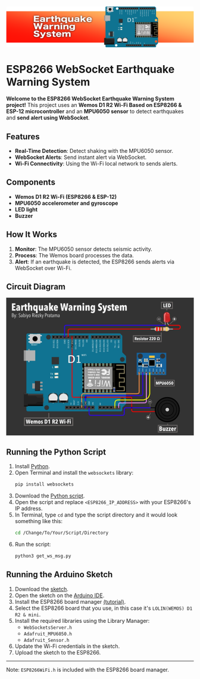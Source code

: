 ![Circuit Diagram](https://github.com/sabiyorp/ESP8266-WebSocket-Earthquake-Alert/blob/main/img/Title.png)

# ESP8266 WebSocket Earthquake Warning System

**Welcome to the ESP8266 WebSocket Earthquake Warning System project!** This project uses an **Wemos D1 R2 Wi-Fi Based on ESP8266 & ESP-12 microcontroller** and an **MPU6050 sensor** to detect earthquakes and **send alert using WebSocket**.

## Features

- **Real-Time Detection**: Detect shaking with the MPU6050 sensor.
- **WebSocket Alerts**: Send instant alert via WebSocket.
- **Wi-Fi Connectivity**: Using the Wi-Fi local network to sends alerts.

## Components

- **Wemos D1 R2 Wi-Fi (ESP8266 & ESP-12)**
- **MPU6050 accelerometer and gyroscope**
- **LED light**
- **Buzzer**

## How It Works

1. **Monitor**: The MPU6050 sensor detects seismic activity.
2. **Process**: The Wemos board processes the data.
3. **Alert**: If an earthquake is detected, the ESP8266 sends alerts via WebSocket over Wi-Fi.

## Circuit Diagram

![Circuit Diagram](https://github.com/sabiyorp/ESP8266-WebSocket-Earthquake-Alert/blob/main/img/Circuit.jpg)

## Running the Python Script

1. Install [Python](https://www.python.org/downloads/).
2. Open Terminal and install the `websockets` library:
   ```bash
   pip install websockets
   ```
3. Download the [Python script](https://github.com/sabiyorp/ESP8266-WebSocket-Earthquake-Alert/blob/main/src/Python%20Script/get_ws_msg.py).
4. Open the script and replace `<ESP8266_IP_ADDRESS>` with your ESP8266's IP address.
5. In Terminal, type `cd` and type the script directory and it would look something like this:
   ```bash
   cd /Change/To/Your/Script/Directory
   ```
6. Run the script:
   ```bash
   python3 get_ws_msg.py
   ```

## Running the Arduino Sketch

1. Download the [sketch](https://github.com/sabiyorp/ESP8266-WebSocket-Earthquake-Alert/blob/main/src/WebSocket_EWaS/WebSocket_EWaS.ino).
2. Open the sketch on the [Arduino IDE](https://www.arduino.cc/en/software/).
3. Install the ESP8266 board manager [(tutorial)](https://github.com/esp8266/Arduino?tab=readme-ov-file#installing-with-boards-manager).
4. Select the ESP8266 board that you use, in this case it's `LOLIN(WEMOS) D1 R2 & mini`.
5. Install the required libraries using the Library Manager:
   - `WebSocketsServer.h`
   - `Adafruit_MPU6050.h`
   - `Adafruit_Sensor.h`
6. Update the Wi-Fi credentials in the sketch.
7. Upload the sketch to the ESP8266.

---

Note: `ESP8266WiFi.h` is included with the ESP8266 board manager.
